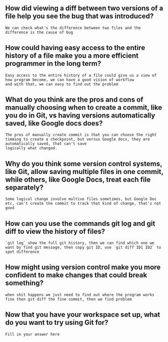 ## How did viewing a diff between two versions of a file help you see the bug that was introduced?

    We can check what's the difference between two files and the difference is the cause of bug

## How could having easy access to the entire history of a file make you a more efficient programmer in the long term?

    Easy access to the entire history of a file could give us a view of how program become, we can have a good vision of workflow
    and with that, we can easy to find out the problem

## What do you think are the pros and cons of manually choosing when to create a commit, like you do in Git, vs having versions automatically saved, like Google docs does?

    The pros of manually create commit is that you can choose the right timming to create a checkpoint, but versus Google docs, they are automatically saved, that can't save
    logically what changed.

## Why do you think some version control systems, like Git, allow saving multiple files in one commit, while others, like Google Docs, treat each file separately?

    Some logical change involve multive files sometimes, but Google Doc etc, can't create the commit to track that kind of change, that's not good

## How can you use the commands git log and git diff to view the history of files?

    `git log` show the full git history, then we can find which one we want by find git message, then copy git ID, use `git diff ID1 ID2` to spot difference

## How might using version control make you more confident to make changes that could break something?

    when shit happens we just need to find out where the program works fine then git diff the fine commit, then we find problem

## Now that you have your workspace set up, what do you want to try using Git for?

    Fill in your answer here
